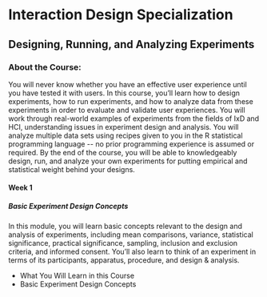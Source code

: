 # Interaction Design Specialization
## Designing, Running, and Analyzing Experiments
### About the Course:
You will never know whether you have an effective user experience until you have tested it with users. In this course, you’ll learn how to design experiments, how to run experiments, and how to analyze data from these experiments in order to evaluate and validate user experiences. You will work through real-world examples of experiments from the fields of IxD and HCI, understanding issues in experiment design and analysis. You will analyze multiple data sets using recipes given to you in the R statistical programming language -- no prior programming experience is assumed or required. By the end of the course, you will be able to knowledgeably design, run, and analyze your own experiments for putting empirical and statistical weight behind your designs.

#### Week 1
##### Basic Experiment Design Concepts
In this module, you will learn basic concepts relevant to the design and analysis of experiments, including mean comparisons, variance, statistical significance, practical significance, sampling, inclusion and exclusion criteria, and informed consent. You’ll also learn to think of an experiment in terms of its participants, apparatus, procedure, and design & analysis.

- What You Will Learn in this Course
- Basic Experiment Design Concepts

